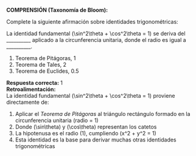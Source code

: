 **COMPRENSIÓN (Taxonomía de Bloom):**

Complete la siguiente afirmación sobre identidades trigonométricas:

La identidad fundamental \(\sin^2\theta + \cos^2\theta = 1\) se deriva del __________ aplicado a la circunferencia unitaria, donde el radio es igual a __________.

1. Teorema de Pitágoras, 1  
2. Teorema de Tales, 2  
3. Teorema de Euclides, 0.5  

**Respuesta correcta:** 1  
**Retroalimentación:**  
La identidad fundamental \(\sin^2\theta + \cos^2\theta = 1\) proviene directamente de:  
1. Aplicar el *Teorema de Pitágoras* al triángulo rectángulo formado en la circunferencia unitaria (radio = 1)  
2. Donde \(\sin\theta\) y \(\cos\theta\) representan los catetos  
3. La hipotenusa es el radio (1), cumpliendo \(x^2 + y^2 = 1\)  
4. Esta identidad es la base para derivar muchas otras identidades trigonométricas
